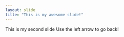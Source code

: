```yaml
---
layout: slide
title: "This is my awesome slide!"
---
```

This is my second slide
Use the left arrow to go back!
